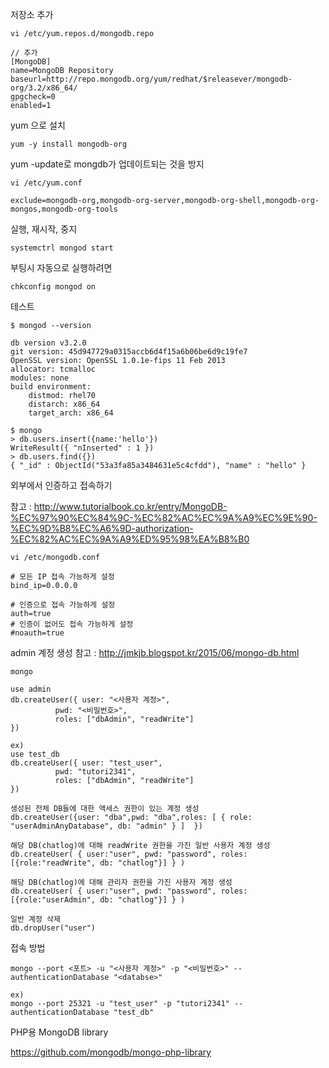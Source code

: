 저장소 추가

```
vi /etc/yum.repos.d/mongodb.repo

// 추가
[MongoDB]
name=MongoDB Repository
baseurl=http://repo.mongodb.org/yum/redhat/$releasever/mongodb-org/3.2/x86_64/
gpgcheck=0
enabled=1
```

yum 으로 설치

```
yum -y install mongodb-org
```

yum -update로 mongdb가 업데이트되는 것을 방지

```
vi /etc/yum.conf

exclude=mongodb-org,mongodb-org-server,mongodb-org-shell,mongodb-org-mongos,mongodb-org-tools
```

실행, 재시작, 중지

```
systemctrl mongod start
```

부팅시 자동으로 실행하려면

```
chkconfig mongod on
```

테스트

```
$ mongod --version

db version v3.2.0
git version: 45d947729a0315accb6d4f15a6b06be6d9c19fe7
OpenSSL version: OpenSSL 1.0.1e-fips 11 Feb 2013
allocator: tcmalloc
modules: none
build environment:
    distmod: rhel70
    distarch: x86_64
    target_arch: x86_64

$ mongo    
> db.users.insert({name:'hello'})
WriteResult({ "nInserted" : 1 })
> db.users.find({})
{ "_id" : ObjectId("53a3fa85a3484631e5c4cfdd"), "name" : "hello" }
```

외부에서 인증하고 접속하기

참고 : http://www.tutorialbook.co.kr/entry/MongoDB-%EC%97%90%EC%84%9C-%EC%82%AC%EC%9A%A9%EC%9E%90-%EC%9D%B8%EC%A6%9D-authorization-%EC%82%AC%EC%9A%A9%ED%95%98%EA%B8%B0

```
vi /etc/mongodb.conf

# 모든 IP 접속 가능하게 설정
bind_ip=0.0.0.0

# 인증으로 접속 가능하게 설정
auth=true
# 인증이 없어도 접속 가능하게 설정
#noauth=true
```

admin 계정 생성
참고 : http://jmkjb.blogspot.kr/2015/06/mongo-db.html

```
mongo

use admin
db.createUser({ user: "<사용자 계정>",
          pwd: "<비밀번호>",
          roles: ["dbAdmin", "readWrite"]
})
 
ex)
use test_db
db.createUser({ user: "test_user",
          pwd: "tutori2341",
          roles: ["dbAdmin", "readWrite"]
})

생성된 전체 DB들에 대한 액세스 권한이 있는 계정 생성
db.createUser({user: "dba",pwd: "dba",roles: [ { role: "userAdminAnyDatabase", db: "admin" } ]  })

해당 DB(chatlog)에 대해 readWrite 권한을 가진 일반 사용자 계정 생성
db.createUser( { user:"user", pwd: "password", roles: [{role:"readWrite", db: "chatlog"}] } )

해당 DB(chatlog)에 대해 관리자 권한을 가진 사용자 계정 생성
db.createUser( { user:"user", pwd: "password", roles: [{role:"userAdmin", db: "chatlog"}] } )

일반 계정 삭제
db.dropUser("user")

```

접속 방법
```
mongo --port <포트> -u "<사용자 계정>" -p "<비밀번호>" --authenticationDatabase "<databse>"
 
ex)
mongo --port 25321 -u "test_user" -p "tutori2341" --authenticationDatabase "test_db"
```

PHP용 MongoDB library

https://github.com/mongodb/mongo-php-library

